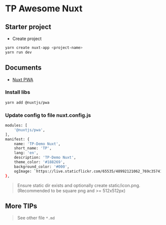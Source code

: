 # TP Awesome Nuxt

## Starter project

- Create project

```bash
yarn create nuxt-app <project-name>
yarn run dev
```

## Documents

- [Nuxt PWA](https://pwa.nuxtjs.org/setup.html)

### Install libs

```bash
yarn add @nuxtjs/pwa
```

### Update config to file nuxt.config.js

```bash
modules: [
    '@nuxtjs/pwa',
],
manifest: {
    name: 'TP-Demo Nuxt',
    short_name: 'TP',
    lang: 'en',
    description: 'TP-Demo Nuxt',
    theme_color: '#188269',
    background_color: '#000',
    ogImage: `https://live.staticflickr.com/65535/48992121062_769c357412_o.png`
},
```

> Ensure static dir exists and optionally create static/icon.png. (Recommended to be square png and >= 512x512px)

## More TIPs

> See other file `*.md`
